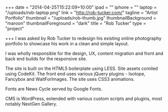+++
date = "2014-04-25T15:22:09+10:00"
ipad = ""
iphone = ""
laptop = "/uploads/rob-laptop.png"
link = "http://rob-tucker.com/"
tagline = "Artist Portfolio"
thumbnail = "/uploads/rob-thumb.jpg"
thumbnailBackground = "maroon"
thumbnailForeground = "dark"
title = "Rob Tucker"
type = "project"

+++
I was asked by Rob Tucker to redesign his existing online photography portfolio to showcase his work in a clean and simple layout.

I was wholly responsible for the design, UX, content migration and front and back end builds for the responsive site.

The site is built on the HTML5 boilerplate using LESS. Site assets comiled using CodeKit. The front end uses various jQuery plugins - Isotope, Fancybox and WaitForImages. The site uses CSS3 animations.

Fonts are News Cycle served by Google Fonts.

CMS is WordPress, extended with various custom scripts and plugins, most notably NextGen Gallery.